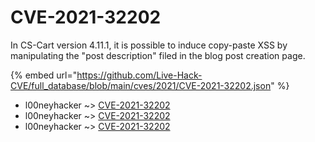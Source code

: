 # CVE-2021-32202

In CS-Cart version 4.11.1, it is possible to induce copy-paste XSS by manipulating the "post description" filed in the blog post creation page.

{% embed url="https://github.com/Live-Hack-CVE/full_database/blob/main/cves/2021/CVE-2021-32202.json" %}


* l00neyhacker ~> [CVE-2021-32202](https://www.alice-snow.ru/2021/database/cve-2021-32202/cve-2021-32202-l00neyhacker)
* l00neyhacker ~> [CVE-2021-32202](https://www.alice-snow.ru/2021/database/cve-2021-32202/cve-2021-32202-l00neyhacker)
* l00neyhacker ~> [CVE-2021-32202](https://www.alice-snow.ru/2021/database/cve-2021-32202/cve-2021-32202-l00neyhacker)